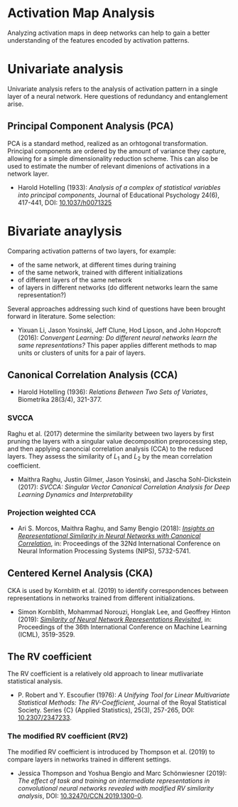 # Activation Map Analysis

Analyzing activation maps in deep networks can help to gain a better
understanding of the features encoded by activation patterns.

# Univariate analysis

Univariate analysis refers to the analysis of activation pattern in a
single layer of a neural network. Here questions of redundancy and
entanglement arise.

## Principal Component Analysis (PCA)

PCA is a standard method, realized as an orhtogonal
transformation. Principal components are ordered by the amount of
variance they capture, allowing for a simple dimensionality reduction
scheme.  This can also be used to estimate the number of relevant
dimenions of activations in a network layer.

* Harold Hotelling (1933): *Analysis of a complex of statistical
  variables into principal components*, Journal of Educational
  Psychology 24(6), 417-441,
  DOI: [10.1037/h0071325](https://doi.org/10.1037/h0071325)

# Bivariate anaylysis

Comparing activation patterns of two layers, for example:
* of the same network, at different times during training
* of the same network, trained with different initializations
* of different layers of the same network
* of layers in different networks (do different networks learn the same representation?)

Several approaches addressing such kind of questions have been brought
forward in literature. Some selection:

* Yixuan Li, Jason Yosinski, Jeff Clune, Hod Lipson, and John Hopcroft
  (2016): *Convergent Learning: Do different neural networks learn the
  same representations?* This paper applies different methods to map
  units or clusters of units for a pair of layers.

## Canonical Correlation Analysis (CCA)


* Harold Hotelling (1936): *Relations Between Two Sets of Variates*,
  Biometrika 28(3/4), 321-377.

### SVCCA

Raghu et al. (2017) determine the similarity between two layers by
first pruning the layers with a singular value decomposition
preprocessing step, and then applying canoncial correlation analysis
(CCA) to the reduced layers. They assess the similarity of $L_1$ and
$L_2$ by the mean correlation coefficient.

* Maithra Raghu, Justin Gilmer, Jason Yosinski, and Jascha
  Sohl-Dickstein (2017): *SVCCA: Singular Vector Canonical Correlation
  Analysis for Deep Learning Dynamics and Interpretability*


### Projection weighted CCA

* Ari S. Morcos, Maithra Raghu, and Samy Bengio (2018): [*Insights on
  Representational Similarity in Neural Networks with Canonical
  Correlation*](http://dl.acm.org/citation.cfm?id=3327345.3327475),
  in: Proceedings of the 32Nd International Conference on Neural
  Information Processing Systems (NIPS), 5732-5741.

## Centered Kernel Analysis (CKA)

CKA is used by Kornblith et al. (2019) to identify correspondences
between representations in networks trained from different
initializations.

* Simon Kornblith, Mohammad Norouzi, Honglak Lee, and Geoffrey Hinton (2019):
  [*Similarity of Neural Network Representations Revisited*](http://proceedings.mlr.press/v97/kornblith19a.html), in:
  Proceedings of the 36th International Conference on Machine Learning (ICML),
  3519-3529.

## The RV coefficient

The RV coefficient is a relatively old approach to linear mutlivariate
statistical analysis.

* P. Robert and Y. Escoufier (1976): *A Unifying Tool for Linear
  Multivariate Statistical Methods: The RV-Coefficient*, Journal of
  the Royal Statistical Society. Series {C} (Applied Statistics), 25(3),
  257-265, DOI: [10.2307/2347233](https://doi.org/10.2307/2347233).

### The modified RV coefficient (RV2)

The modified RV coefficient is introduced by Thompson et al. (2019) to
compare layers in networks trained in different settings.

* Jessica Thompson and Yoshua Bengio and Marc Schönwiesner (2019):
  *The effect of task and training on intermediate representations in
  convolutional neural networks revealed with modified RV similarity
  analysis*,
  DOI: [10.32470/CCN.2019.1300-0](https://doi.org/10.32470/CCN.2019.1300-0).
